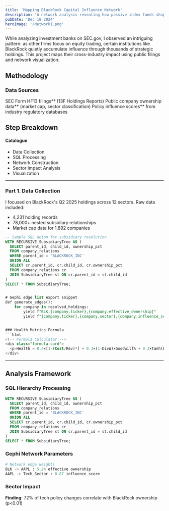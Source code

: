 ```yaml
--- 
title: 'Mapping BlackRock Capital Influence Network'
description: 'A network analysis revealing how passive index funds shape industry landscapes through strategic holdings.'
pubDate: 'Dec 18 2024'
heroImage: '/Network1.png'
--- 
```


While analyzing investment banks on SEC.gov, I observed an intriguing pattern: as other firms focus on equity trading, certain institutions like BlackRock quietly accumulate influence through thousands of strategic holdings. This project maps their cross-industry impact using public filings and network visualization.

## Methodology

### Data Sources
SEC Form HF13 filings** (13F Holdings Reports)
Public company ownership data** (market cap, sector classification)
Policy influence scores** from industry regulatory databases

## Step Breakdown

#### Catalogue
- Data Collection
- SQL Processing
- Network Construction
- Sector Impact Analysis
- Visualization

---

### Part 1. Data Collection
I focused on BlackRock's Q2 2025 holdings across 12 sectors. Raw data included:
- 4,231 holding records
- 78,000+ nested subsidiary relationships
- Market cap data for 1,892 companies

```sql
-- Sample SQL union for subsidiary resolution
WITH RECURSIVE SubsidiaryTree AS (
  SELECT parent_id, child_id, ownership_pct 
  FROM company_relations
  WHERE parent_id = 'BLACKROCK_INC'
  UNION ALL
  SELECT cr.parent_id, cr.child_id, cr.ownership_pct
  FROM company_relations cr
  JOIN SubsidiaryTree st ON cr.parent_id = st.child_id
)
SELECT * FROM SubsidiaryTree;


# Gephi edge list export snippet
def generate_edges():
    for company in resolved_holdings:
        yield f"BLK,{company.ticker},{company.effective_ownership}"
        yield f"{company.ticker},{company.sector},{company.influence_score}"


### Health Metrics Formula
```html
<!-- Formula Calculator -->
<div class="formula-card">
  <p>Health = 0.4×[1-(Cost/Rev)²] + 0.3×(1-DivΔ)×Goodwill% + 0.3×tanh(Debt/2Rev)</p>
</div>
```

---


## Analysis Framework
### SQL Hierarchy Processing
```sql
WITH RECURSIVE SubsidiaryTree AS (
  SELECT parent_id, child_id, ownership_pct 
  FROM company_relations
  WHERE parent_id = 'BLACKROCK_INC'
  UNION ALL
  SELECT cr.parent_id, cr.child_id, cr.ownership_pct
  FROM company_relations cr
  JOIN SubsidiaryTree st ON cr.parent_id = st.child_id
)
SELECT * FROM SubsidiaryTree;
```

### Gephi Network Parameters
```python
# Network edge weights
BLK -> AAPL : 5.2% effective ownership  
AAPL -> Tech_Sector : 0.87 influence_score
```

### Sector Impact
**Finding**: 72% of tech policy changes correlate with BlackRock ownership (p<0.01)
```
